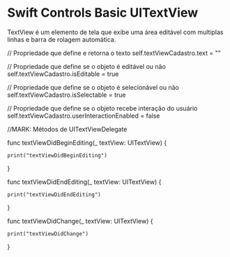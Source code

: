 # Swift Controls Basic UITextView

TextView é um elemento de tela que exibe uma área editável com multiplas linhas e barra de rolagem automática.


// Propriedade que define e retorna o texto
self.textViewCadastro.text = ""


// Propriedade que define se o objeto é editável ou não
self.textViewCadastro.isEditable = true


// Propriedade que define se o objeto é selecionável ou não
self.textViewCadastro.isSelectable = true


// Propriedade que define se o objeto recebe interação do usuário
self.textViewCadastro.userInteractionEnabled = false

//MARK: Métodos de UITextViewDelegate


func textViewDidBeginEditing(_ textView: UITextView) {

    print("textViewDidBeginEditing")
}


func textViewDidEndEditing(_ textView: UITextView) {

    print("textViewDidEndEditing")

}

func textViewDidChange(_ textView: UITextView) {

    print("textViewDidChange")
}
